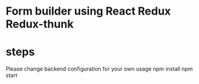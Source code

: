 # Form builder using React Redux Redux-thunk


# steps

Please change backend configuration for your own usage
npm install
npm start
